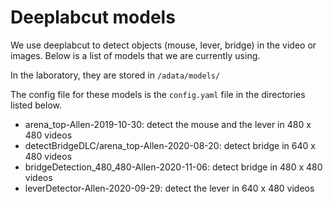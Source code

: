 # Deeplabcut models

We use deeplabcut to detect objects (mouse, lever, bridge) in the video or images. 
Below is a list of models that we are currently using.

In the laboratory, they are stored in `/adata/models/`

The config file for these models is the `config.yaml` file in the directories listed below.

* arena_top-Allen-2019-10-30: detect the mouse and the lever in 480 x 480 videos
* detectBridgeDLC/arena_top-Allen-2020-08-20: detect bridge in 640 x 480 videos
* bridgeDetection_480_480-Allen-2020-11-06: detect bridge in 480 x 480 videos
* leverDetector-Allen-2020-09-29: detect the lever in 640 x 480 videos

